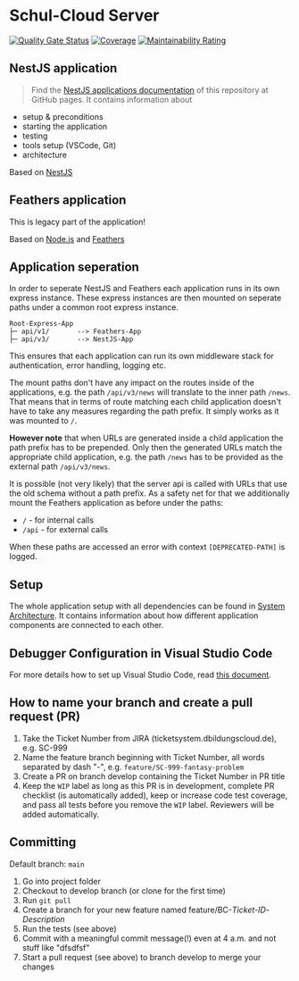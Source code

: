 # Schul-Cloud Server

[![Quality Gate Status](https://sonarcloud.io/api/project_badges/measure?project=hpi-schul-cloud_schulcloud-server&metric=alert_status)](https://sonarcloud.io/summary/new_code?id=hpi-schul-cloud_schulcloud-server)
[![Coverage](https://sonarcloud.io/api/project_badges/measure?project=hpi-schul-cloud_schulcloud-server&metric=coverage)](https://sonarcloud.io/summary/new_code?id=hpi-schul-cloud_schulcloud-server)
[![Maintainability Rating](https://sonarcloud.io/api/project_badges/measure?project=hpi-schul-cloud_schulcloud-server&metric=sqale_rating)](https://sonarcloud.io/summary/new_code?id=hpi-schul-cloud_schulcloud-server)
## NestJS application

> Find the [NestJS applications documentation](https://hpi-schul-cloud.github.io/schulcloud-server/additional-documentation/nestjs-application.html) of this repository at GitHub pages. It contains information about

- setup & preconditions
- starting the application
- testing
- tools setup (VSCode, Git)
- architecture

Based on [NestJS](https://docs.nestjs.com/)

## Feathers application

This is legacy part of the application!

Based on [Node.js](https://nodejs.org/en/) and [Feathers](https://feathersjs.com/)

## Application seperation

In order to seperate NestJS and Feathers each application runs in its own express instance. These express instances are then mounted on seperate paths under a common root express instance.

```
Root-Express-App 
├─ api/v1/       --> Feathers-App
├─ api/v3/       --> NestJS-App
```

This ensures that each application can run its own middleware stack for authentication, error handling, logging etc.

The mount paths don't have any impact on the routes inside of the applications, e.g. the path `/api/v3/news` will translate to the inner path `/news`. That means that in terms of route matching each child application doesn't have to take any measures regarding the path prefix. It simply works as it was mounted to `/`.

**However note** that when URLs are generated inside a child application the path prefix has to be prepended. Only then the generated URLs match the appropriate child application, e.g. the path `/news` has to be provided as the external path `/api/v3/news`.

It is possible (not very likely) that the server api is called with URLs that use the old schema without a path prefix. As a safety net for that we additionally mount the Feathers application as before under the paths:

- `/` - for internal calls
- `/api` - for external calls

When these paths are accessed an error with context `[DEPRECATED-PATH]` is logged.

## Setup

The whole application setup with all dependencies can be found in [System Architecture](https://docs.dbildungscloud.de/display/DBH/System+Architecture). It contains information about how different application components are connected to each other.

## Debugger Configuration in Visual Studio Code

For more details how to set up Visual Studio Code, read [this document](https://docs.dbildungscloud.de/display/DBH/Visual+Studio+Code+-+Beginners+Guide).

## How to name your branch and create a pull request (PR)

1. Take the Ticket Number from JIRA (ticketsystem.dbildungscloud.de), e.g. SC-999
2. Name the feature branch beginning with Ticket Number, all words separated by dash "-", e.g. `feature/SC-999-fantasy-problem`
3. Create a PR on branch develop containing the Ticket Number in PR title
4. Keep the `WIP` label as long as this PR is in development, complete PR checklist (is automatically added), keep or increase code test coverage, and pass all tests before you remove the `WIP` label. Reviewers will be added automatically.

## Committing

Default branch: `main`

1. Go into project folder
2. Checkout to develop branch (or clone for the first time)
3. Run `git pull`
4. Create a branch for your new feature named feature/BC-*Ticket-ID*-*Description*
5. Run the tests (see above)
6. Commit with a meaningful commit message(!) even at 4 a.m. and not stuff like "dfsdfsf"
7. Start a pull request (see above) to branch develop to merge your changes
